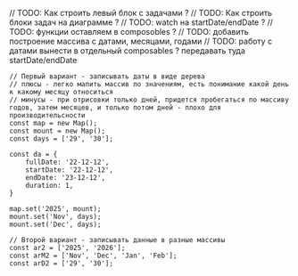 <!-- // const saved = ref<SaveData[]>(_getData()); -->

// TODO: Как строить левый блок с задачами ?
// TODO: Как строить блоки задач на диаграмме ?
// TODO: watch на startDate/endDate ?
// TODO: функции оставляем в composobles ?
// TODO: добавить построение массива с датами, месяцами, годами
// TODO: работу с датами вынести в отдельный composables ? передавать туда startDate/endDate

```
// Первый вариант - записывать даты в виде дерева
// плюсы - легко мапить массив по значениям, есть понимание какой день к какому месяцу относиться
// минусы - при отрисовки только дней, придется пробегаться по массиву годов, затем месяцев, и только потом дней - плохо для производительсности
const map = new Map();
const mount = new Map();
const days = ['29', '30'];

const da = {
    fullDate: '22-12-12',
    startDate: '22-12-12',
    endDate: '23-12-12',
    duration: 1,
}

map.set('2025', mount);
mount.set('Nov', days);
mount.set('Dec', days);

// Второй вариант - записывать данные в разные массивы
const ar2 = ['2025', '2026'];
const arM2 = ['Nov', 'Dec', 'Jan', 'Feb'];
const arD2 = ['29', '30'];
```
